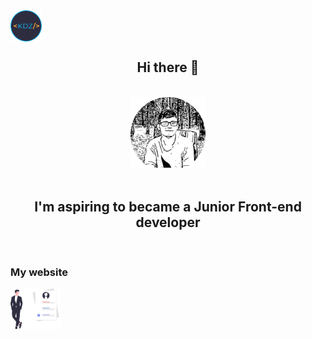 <img src="https://github.com/Fanki11er/Fanki11er/raw/master/images/Logo.png" width="50px" align="center"/>

 <h2 align="center" style="border-bottom: none">Hi there 👋</h2>
 </br>
 <div align="center"><img src="https://github.com/Fanki11er/Fanki11er/raw/master/images/Portrait.svg" width="120px"/></div>
</br>

<h2 align="center" style="border-bottom: none">I'm aspiring to became a Junior Front-end developer</h2>
</br>

<h3 style="width: 100px">My website </h3> <div><img src="https://github.com/Fanki11er/Fanki11er/raw/master/images/Person.svg" width="80px"/></div>

<!--
**Fanki11er/Fanki11er** is a ✨ _special_ ✨ repository because its `README.md` (this file) appears on your GitHub profile.

Here are some ideas to get you started:

- 🔭 I’m currently working on ...
- 🌱 I’m currently learning ...
- 👯 I’m looking to collaborate on ...
- 🤔 I’m looking for help with ...
- 💬 Ask me about ...
- 📫 How to reach me: ...
- 😄 Pronouns: ...
- ⚡ Fun fact: ...
-->
